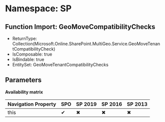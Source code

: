 # Namespace: SP

## Function Import: GeoMoveCompatibilityChecks

- ReturnType: Collection(Microsoft.Online.SharePoint.MultiGeo.Service.GeoMoveTenantCompatibilityCheck)
- IsComposable: true
- IsBindable: true
- EntitySet: GeoMoveTenantCompatibilityChecks

## Parameters

**Availability matrix**

Navigation Property | SPO | SP 2019 | SP 2016 | SP 2013
----------|-----|---------|---------|--------
this | ✔ | ✖ | ✖ | ✖
